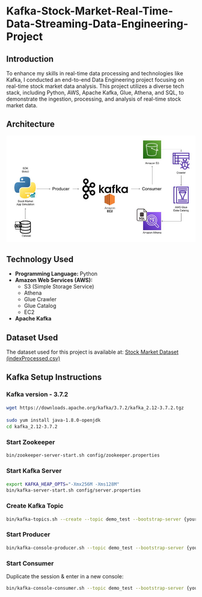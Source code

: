 # Kafka-Stock-Market-Real-Time-Data-Streaming-Data-Engineering-Project

## Introduction
To enhance my skills in real-time data processing and technologies like Kafka, I conducted an end-to-end Data Engineering project focusing on real-time stock market data analysis. This project utilizes a diverse tech stack, including Python, AWS, Apache Kafka, Glue, Athena, and SQL, to demonstrate the ingestion, processing, and analysis of real-time stock market data.

## Architecture

![Project Architecture Diagram](Architecture.jpg)

## Technology Used
- **Programming Language:** Python
- **Amazon Web Services (AWS):**
  - S3 (Simple Storage Service)
  - Athena
  - Glue Crawler
  - Glue Catalog
  - EC2
- **Apache Kafka**

## Dataset Used
The dataset used for this project is available at:
[Stock Market Dataset (indexProcessed.csv)](https://github.com/darshilparmar/stock-market-kafka-data-engineering-project/blob/main/indexProcessed.csv)

## Kafka Setup Instructions

### Kafka version - 3.7.2
```sh
wget https://downloads.apache.org/kafka/3.7.2/kafka_2.12-3.7.2.tgz

sudo yum install java-1.8.0-openjdk
cd kafka_2.12-3.7.2
```

### Start Zookeeper
```sh
bin/zookeeper-server-start.sh config/zookeeper.properties
```

### Start Kafka Server
```sh
export KAFKA_HEAP_OPTS="-Xmx256M -Xms128M"
bin/kafka-server-start.sh config/server.properties
```

### Create Kafka Topic
```sh
bin/kafka-topics.sh --create --topic demo_test --bootstrap-server {your IP address here}:9092 --replication-factor 1 --partitions 1
```

### Start Producer
```sh
bin/kafka-console-producer.sh --topic demo_test --bootstrap-server {your IP address here}:9092
```

### Start Consumer
Duplicate the session & enter in a new console:
```sh
bin/kafka-console-consumer.sh --topic demo_test --bootstrap-server {your IP address here}:9092
```